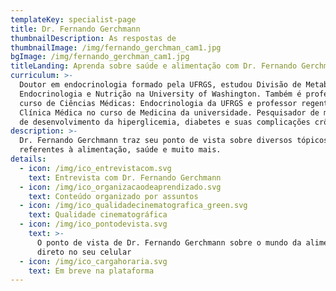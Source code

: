 ```yaml
---
templateKey: specialist-page
title: Dr. Fernando Gerchmann
thumbnailDescription: As respostas de
thumbnailImage: /img/fernando_gerchman_cam1.jpg
bgImage: /img/fernando_gerchman_cam1.jpg
titleLanding: Aprenda sobre saúde e alimentação com Dr. Fernando Gerchmann
curriculum: >-
  Doutor em endocrinologia formado pela UFRGS, estudou Divisão de Metabologia,
  Endocrinologia e Nutrição na University of Washington. Também é professor do
  curso de Ciências Médicas: Endocrinologia da UFRGS e professor regente em
  Clínica Médica no curso de Medicina da universidade. Pesquisador de mecanismos
  de desenvolvimento da hiperglicemia, diabetes e suas complicações crônicas.
description: >-
  Dr. Fernando Gerchmann traz seu ponto de vista sobre diversos tópicos
  referentes à alimentação, saúde e muito mais.
details:
  - icon: /img/ico_entrevistacom.svg
    text: Entrevista com Dr. Fernando Gerchmann
  - icon: /img/ico_organizacaodeaprendizado.svg
    text: Conteúdo organizado por assuntos
  - icon: /img/ico_qualidadecinematografica_green.svg
    text: Qualidade cinematográfica
  - icon: /img/ico_pontodevista.svg
    text: >-
      O ponto de vista de Dr. Fernando Gerchmann sobre o mundo da alimentação
      direto no seu celular
  - icon: /img/ico_cargahoraria.svg
    text: Em breve na plataforma
---
```


